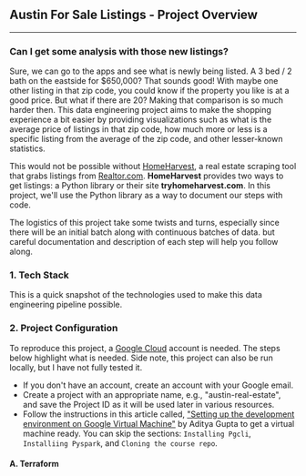 ## Austin For Sale Listings - Project Overview
---
### Can I get some analysis with those new listings? 
Sure, we can go to the apps and see what is newly being listed. A 3 bed / 2 bath on the eastside for $650,000? That sounds good! With maybe one other listing in that zip code, you could know if the property you like is at a good price. But what if there are 20? Making that comparison is so much harder then. This data engineering project aims to make the shopping experience a bit easier by providing visualizations such as what is the average price of listings in that zip code, how much more or less is a specific listing from the average of the zip code, and other lesser-known statistics.

This would not be possible without [HomeHarvest](https://github.com/Bunsly/HomeHarvest/tree/master), a real estate scraping tool that grabs listings from [Realtor.com](https://realtor.com). **HomeHarvest** provides two ways to get listings: a Python library or their site **tryhomeharvest.com**. In this project, we'll use the Python library as a way to document our steps with code.

The logistics of this project take some twists and turns, especially since there will be an initial batch along with continuous batches of data. but careful documentation and description of each step will help you follow along.

### 1. Tech Stack
This is a quick snapshot of the technologies used to make this data engineering pipeline possible.

### 2. Project Configuration

To reproduce this project, a [Google Cloud](https://www.cloud.google.com) account is needed. The steps below highlight what is needed. Side note, this project can also be run locally, but I have not fully tested it. 

* If you don't have an account, create an account with your Google email.
* Create a project with an appropriate name, e.g., "austin-real-estate", and save the Project ID as it will be used later in various resources.
* Follow the instructions in this article called, ["Setting up the development environment on Google Virtual Machine"](https://itsadityagupta.hashnode.dev/setting-up-the-development-environment-on-google-virtual-machine) by Aditya Gupta to get a virtual machine ready. You can skip the sections: ```Installing Pgcli```, ```Installiing Pyspark```, and ```Cloning the course repo```.

#### A. Terraform


